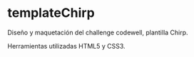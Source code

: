 # templateChirp
Diseño y maquetación del challenge codewell, plantilla Chirp.

Herramientas utilizadas HTML5 y CSS3.
